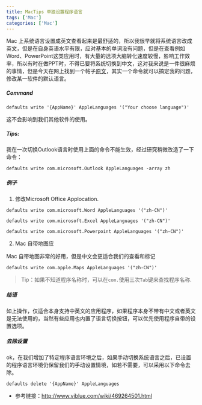 ```yaml
---
title: MacTips 单独设置程序语言
tags: ['Mac']
categories: ['Mac']
---
```


Mac 上系统语言设置成英文查看起来是最舒适的，所以我很早就将系统语言改成英文，但是在自身英语水平有限，应对基本的单词没有问题，但是在查看例如Word、PowerPoint这类应用时，有大量的选项大脑转化速度较慢，影响工作效率，所以有时在做PPT时，不得已要将系统切换到中文，这对我来说是一件很麻烦的事情，但是今天在网上找到一个帖子[原文](http://www.viblue.com/wiki/469264501.html)，其实一个命令就可以搞定我的问题，修改某一软件的默认语言。

##### Command

```
defaults write '{AppName}' AppleLanguages '("Your choose language")'
```

这不会影响到我们其他软件的使用。



##### Tips:

我在一次切换Outlook语言时使用上面的命令不能生效，经过研究稍微改造了一下命令：

```
defaults write com.microsoft.Outlook AppleLanguages -array zh
```



##### 例子

1. 修改Microsoft Office Applocation.

```
defaults write com.microsoft.Word AppleLanguages '("zh-CN")'
```

```
defaults write com.microsoft.Excel AppleLanguages '("zh-CN")'
```

```
defaults write com.microsoft.Powerpoint AppleLanguages '("zh-CN")'
```



2. Mac 自带地图应

Mac 自带地图非常的好用，但是中文会更适合我们的查看和标记

```
defaults write com.apple.Maps AppleLanguages '("zh-CN")'
```

> Tip：如果不知道程序名称时，可以在`com.`使用三次`Tab`键来查找程序名称.



#####  结语

如上操作，仅适合本身支持中英文的应用程序，如果程序本身不带有中文或者英文是无法使用的，当然有些应用也内置了语言切换按钮，可以优先使用程序自带的设置选项。


#####  去除设置

ok，在我们增加了特定程序语言环境之后，如果手动切换系统语言之后，已设置的程序语言环境仍保留我们的手动设置情境，如若不需要，可以采用以下命令去除。
```
defaults delete '{AppName}' AppleLanguages
```


* 参考链接：http://www.viblue.com/wiki/469264501.html

